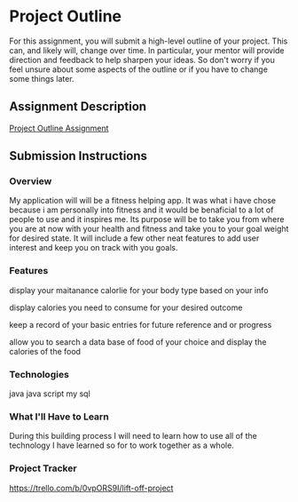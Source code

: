 # Project Outline
For this assignment, you will submit a high-level outline of your project. This can, and likely will, change over time. In particular, your mentor will provide direction and feedback to help sharpen your ideas. So don't worry if you feel unsure about some aspects of the outline or if you have to change some things later.

## Assignment Description
[Project Outline Assignment](https://education.launchcode.org/liftoff/modules/assignments/project-outline)

## Submission Instructions

### Overview
My application will will be a fitness helping app. It was what i have chose because i am personally into fitness and it would be benaficial to a lot of people to use and it inspires me. Its purpose will be to take you from where you are at now with your health and fitness and take you to your goal weight for desired state. It will include a few other neat features to add user interest and keep you on track with you goals.  

### Features
display your maitanance calorlie for your body type based on your info

display calories you need to consume for your desired outcome

keep a record of your basic entries for future reference and or progress

allow you to search a data base of food of your choice and display the calories of the food

### Technologies
java
java script
my sql

### What I'll Have to Learn
During this building process I will need to learn how to use all of the technology I have learned so for to work together as a whole. 
### Project Tracker
https://trello.com/b/0vpORS9I/lift-off-project
